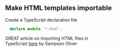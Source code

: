 ## Make HTML templates importable

Create a TypeScript declaration file

```typescript
  declare module '*.html';
```

GREAT article on Importing HTML files in <br />TypeScript
 [here](https://medium.com/@sampsonjoliver/importing-html-files-from-typescript-bd1c50909992) by Sampson Oliver
